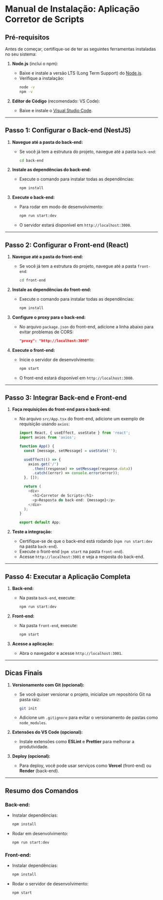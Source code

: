 

# Manual de Instalação: Aplicação Corretor de Scripts

## Pré-requisitos

Antes de começar, certifique-se de ter as seguintes ferramentas instaladas no seu sistema:

1. **Node.js** (inclui o npm):
   - Baixe e instale a versão LTS (Long Term Support) do [Node.js](https://nodejs.org/).
   - Verifique a instalação:
     ```bash
     node -v
     npm -v
     ```

2. **Editor de Código** (recomendado: VS Code):
   - Baixe e instale o [Visual Studio Code](https://code.visualstudio.com/).

---

## Passo 1: Configurar o Back-end (NestJS)

1. **Navegue até a pasta do back-end:**
   - Se você já tem a estrutura do projeto, navegue até a pasta `back-end`:
     ```bash
     cd back-end
     ```

2. **Instale as dependências do back-end:**
   - Execute o comando para instalar todas as dependências:
     ```bash
     npm install
     ```

3. **Execute o back-end:**
   - Para rodar em modo de desenvolvimento:
     ```bash
     npm run start:dev
     ```
   - O servidor estará disponível em `http://localhost:3000`.

---

## Passo 2: Configurar o Front-end (React)

1. **Navegue até a pasta do front-end:**
   - Se você já tem a estrutura do projeto, navegue até a pasta `front-end`:
     ```bash
     cd front-end
     ```

2. **Instale as dependências do front-end:**
   - Execute o comando para instalar todas as dependências:
     ```bash
     npm install
     ```

3. **Configure o proxy para o back-end:**
   - No arquivo `package.json` do front-end, adicione a linha abaixo para evitar problemas de CORS:
     ```json
     "proxy": "http://localhost:3000"
     ```

4. **Execute o front-end:**
   - Inicie o servidor de desenvolvimento:
     ```bash
     npm start
     ```
   - O front-end estará disponível em `http://localhost:3000`.

---

## Passo 3: Integrar Back-end e Front-end

1. **Faça requisições do front-end para o back-end:**
   - No arquivo `src/App.tsx` do front-end, adicione um exemplo de requisição usando `axios`:
     ```typescript
     import React, { useEffect, useState } from 'react';
     import axios from 'axios';

     function App() {
       const [message, setMessage] = useState('');

       useEffect(() => {
         axios.get('/')
           .then((response) => setMessage(response.data))
           .catch((error) => console.error(error));
       }, []);

       return (
         <div>
           <h1>Corretor de Scripts</h1>
           <p>Resposta do back-end: {message}</p>
         </div>
       );
     }

     export default App;
     ```

2. **Teste a integração:**
   - Certifique-se de que o back-end está rodando (`npm run start:dev` na pasta `back-end`).
   - Execute o front-end (`npm start` na pasta `front-end`).
   - Acesse `http://localhost:3001` e veja a resposta do back-end.

---

## Passo 4: Executar a Aplicação Completa

1. **Back-end:**
   - Na pasta `back-end`, execute:
     ```bash
     npm run start:dev
     ```

2. **Front-end:**
   - Na pasta `front-end`, execute:
     ```bash
     npm start
     ```

3. **Acesse a aplicação:**
   - Abra o navegador e acesse `http://localhost:3001`.

---

## Dicas Finais

1. **Versionamento com Git (opcional):**
   - Se você quiser versionar o projeto, inicialize um repositório Git na pasta raiz:
     ```bash
     git init
     ```
   - Adicione um `.gitignore` para evitar o versionamento de pastas como `node_modules`.

2. **Extensões do VS Code (opcional):**
   - Instale extensões como **ESLint** e **Prettier** para melhorar a produtividade.

3. **Deploy (opcional):**
   - Para deploy, você pode usar serviços como **Vercel** (front-end) ou **Render** (back-end).

---

## Resumo dos Comandos

### Back-end:
- Instalar dependências:
  ```bash
  npm install
  ```
- Rodar em desenvolvimento:
  ```bash
  npm run start:dev
  ```

### Front-end:
- Instalar dependências:
  ```bash
  npm install
  ```
- Rodar o servidor de desenvolvimento:
  ```bash
  npm start
  ```

